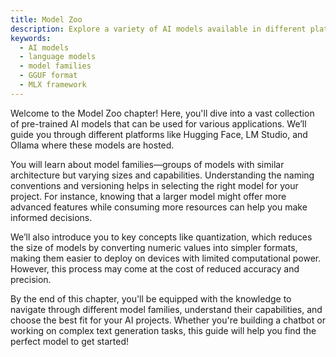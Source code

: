 ```yaml
---
title: Model Zoo
description: Explore a variety of AI models available in different platforms like Hugging Face, LM Studio, and Ollama, and learn how to choose the right model based on your needs.
keywords:
  - AI models
  - language models
  - model families
  - GGUF format
  - MLX framework
---
```


Welcome to the Model Zoo chapter! Here, you'll dive into a vast collection of pre-trained AI models that can be used for various applications. We’ll guide you through different platforms like Hugging Face, LM Studio, and Ollama where these models are hosted.

You will learn about model families—groups of models with similar architecture but varying sizes and capabilities. Understanding the naming conventions and versioning helps in selecting the right model for your project. For instance, knowing that a larger model might offer more advanced features while consuming more resources can help you make informed decisions.

We’ll also introduce you to key concepts like quantization, which reduces the size of models by converting numeric values into simpler formats, making them easier to deploy on devices with limited computational power. However, this process may come at the cost of reduced accuracy and precision.

By the end of this chapter, you'll be equipped with the knowledge to navigate through different model families, understand their capabilities, and choose the best fit for your AI projects. Whether you're building a chatbot or working on complex text generation tasks, this guide will help you find the perfect model to get started!